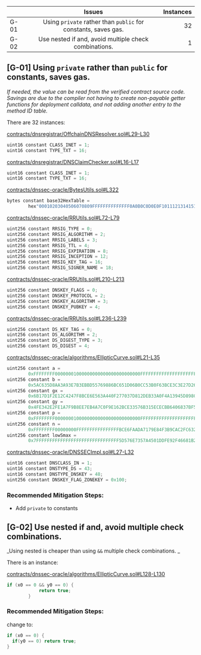 |      |                             Issues                             | Instances |
| :--- | :------------------------------------------------------------: | --------: |
| G-01 | Using `private` rather than `public` for constants, saves gas. |        32 |
| G-02 |     Use nested if and, avoid multiple check combinations.      |         1 |

## [G-01] Using `private` rather than `public` for constants, saves gas.

_If needed, the value can be read from the verified contract source code. Savings are due to the compiler not having to create non-payable getter functions for deployment calldata, and not adding another entry to the method ID table._

There are 32 instances:

[contracts/dnsregistrar/OffchainDNSResolver.sol#L29-L30](https://github.com/code-423n4/2023-04-ens/blob/main/contracts/dnsregistrar/OffchainDNSResolver.sol#L29-L30)

```java
uint16 constant CLASS_INET = 1;
uint16 constant TYPE_TXT = 16;
```

[contracts/dnsregistrar/DNSClaimChecker.sol#L16-L17](https://github.com/code-423n4/2023-04-ens/blob/main/contracts/dnsregistrar/DNSClaimChecker.sol#L16-L17)

```java
uint16 constant CLASS_INET = 1;
uint16 constant TYPE_TXT = 16;
```

[contracts/dnssec-oracle/BytesUtils.sol#L322](https://github.com/code-423n4/2023-04-ens/blob/main/contracts/dnssec-oracle/BytesUtils.sol#L322)

```java
bytes constant base32HexTable =
        hex"00010203040506070809FFFFFFFFFFFFFF0A0B0C0D0E0F101112131415161718191A1B1C1D1E1FFFFFFFFFFFFFFFFFFFFF0A0B0C0D0E0F101112131415161718191A1B1C1D1E1F";
```

[contracts/dnssec-oracle/RRUtils.sol#L72-L79](https://github.com/code-423n4/2023-04-ens/blob/main/contracts/dnssec-oracle/RRUtils.sol#L72-L79)

```java
uint256 constant RRSIG_TYPE = 0;
uint256 constant RRSIG_ALGORITHM = 2;
uint256 constant RRSIG_LABELS = 3;
uint256 constant RRSIG_TTL = 4;
uint256 constant RRSIG_EXPIRATION = 8;
uint256 constant RRSIG_INCEPTION = 12;
uint256 constant RRSIG_KEY_TAG = 16;
uint256 constant RRSIG_SIGNER_NAME = 18;
```

[contracts/dnssec-oracle/RRUtils.sol#L210-L213](https://github.com/code-423n4/2023-04-ens/blob/main/contracts/dnssec-oracle/RRUtils.sol#L210-L213)

```java
uint256 constant DNSKEY_FLAGS = 0;
uint256 constant DNSKEY_PROTOCOL = 2;
uint256 constant DNSKEY_ALGORITHM = 3;
uint256 constant DNSKEY_PUBKEY = 4;
```

[contracts/dnssec-oracle/RRUtils.sol#L236-L239](https://github.com/code-423n4/2023-04-ens/blob/main/contracts/dnssec-oracle/RRUtils.sol#L236-L239)

```java
uint256 constant DS_KEY_TAG = 0;
uint256 constant DS_ALGORITHM = 2;
uint256 constant DS_DIGEST_TYPE = 3;
uint256 constant DS_DIGEST = 4;
```

[contracts/dnssec-oracle/algorithms/EllipticCurve.sol#L21-L35](https://github.com/code-423n4/2023-04-ens/blob/main/contracts/dnssec-oracle/algorithms/EllipticCurve.sol#L21-L35)

```java
uint256 constant a =
        0xFFFFFFFF00000001000000000000000000000000FFFFFFFFFFFFFFFFFFFFFFFC;
uint256 constant b =
        0x5AC635D8AA3A93E7B3EBBD55769886BC651D06B0CC53B0F63BCE3C3E27D2604B;
uint256 constant gx =
        0x6B17D1F2E12C4247F8BCE6E563A440F277037D812DEB33A0F4A13945D898C296;
uint256 constant gy =
        0x4FE342E2FE1A7F9B8EE7EB4A7C0F9E162BCE33576B315ECECBB6406837BF51F5;
uint256 constant p =
        0xFFFFFFFF00000001000000000000000000000000FFFFFFFFFFFFFFFFFFFFFFFF;
uint256 constant n =
        0xFFFFFFFF00000000FFFFFFFFFFFFFFFFBCE6FAADA7179E84F3B9CAC2FC632551;
uint256 constant lowSmax =
        0x7FFFFFFFFFFFFFFFFFFFFFFFFFFFFFFF5D576E7357A4501DDFE92F46681B20A0;
```

[contracts/dnssec-oracle/DNSSECImpl.sol#L27-L32](https://github.com/code-423n4/2023-04-ens/blob/main/contracts/dnssec-oracle/DNSSECImpl.sol#L27-L32)

```java
uint16 constant DNSCLASS_IN = 1;
uint16 constant DNSTYPE_DS = 43;
uint16 constant DNSTYPE_DNSKEY = 48;
uint256 constant DNSKEY_FLAG_ZONEKEY = 0x100;
```

### Recommended Mitigation Steps:

-   Add `private` to constants

## [G-02] Use nested if and, avoid multiple check combinations.

_Using nested is cheaper than using `&&` multiple check combinations. _

There is an instance:

[contracts/dnssec-oracle/algorithms/EllipticCurve.sol#L128-L130](https://github.com/code-423n4/2023-04-ens/blob/main/contracts/dnssec-oracle/algorithms/EllipticCurve.sol#L128-L130)

```java
if (x0 == 0 && y0 == 0) {
            return true;
        }
```
### Recommended Mitigation Steps:
change to:

```java
if (x0 == 0) {
  if(y0 == 0) return true;
}
```